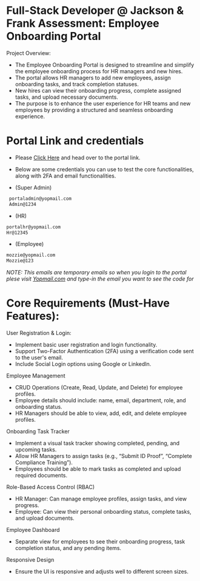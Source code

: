 # Full-Stack Developer @ Jackson & Frank Assessment: Employee Onboarding Portal

Project Overview:

- The Employee Onboarding Portal is designed to streamline and simplify the employee onboarding process for HR managers and new hires.
- The portal allows HR managers to add new employees, assign onboarding tasks, and track completion statuses.
- New hires can view their onboarding progress, complete assigned tasks, and upload necessary documents.
- The purpose is to enhance the user experience for HR teams and new employees by providing a structured and seamless onboarding experience.


# Portal Link and credentials

- Please [Click Here](http://52.90.221.187:8000) and head over to the portal link.
- Below are some credentials you can use to test the core functionalities, along with 2FA and email functionalities.

- (Super Admin)

```bash
 portaladmin@yopmail.com
 Admin@1234
```

- (HR)

```bash
portalhr@yopmail.com
Hr@12345
```
- (Employee)

```bash
mozzie@yopmail.com
Mozzie@123
```

_NOTE: This emails are temporary emails so when you login to the portal plese visit [Yopmail.com](https://yopmail.com/) and type-in the email you want to see the code for_

# Core Requirements (Must-Have Features):

User Registration & Login:

- Implement basic user registration and login functionality.
- Support Two-Factor Authentication (2FA) using a verification code sent to the user's email.
- Include Social Login options using Google or LinkedIn.

Employee Management

- CRUD Operations (Create, Read, Update, and Delete) for employee profiles.
- Employee details should include: name, email, department, role, and onboarding status.
- HR Managers should be able to view, add, edit, and delete employee profiles.

Onboarding Task Tracker

- Implement a visual task tracker showing completed, pending, and upcoming tasks.
- Allow HR Managers to assign tasks (e.g., “Submit ID Proof”, “Complete Compliance Training”).
- Employees should be able to mark tasks as completed and upload required documents.

Role-Based Access Control (RBAC)

- HR Manager: Can manage employee profiles, assign tasks, and view progress.
- Employee: Can view their personal onboarding status, complete tasks, and upload documents.

Employee Dashboard

- Separate view for employees to see their onboarding progress, task completion status, and any pending items.

Responsive Design

- Ensure the UI is responsive and adjusts well to different screen sizes.


